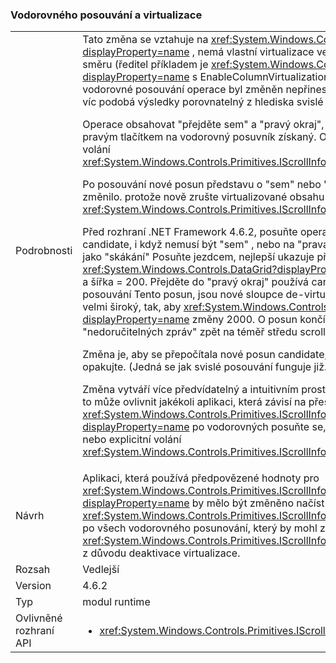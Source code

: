 ### <a name="horizontal-scrolling-and-virtualization"></a>Vodorovného posouvání a virtualizace

|   |   |
|---|---|
|Podrobnosti|Tato změna se vztahuje na <xref:System.Windows.Controls.ItemsControl?displayProperty=name> , nemá vlastní virtualizace ve směru ortogonální hlavní posouvání směru (ředitel příkladem je <xref:System.Windows.Controls.DataGrid?displayProperty=name> s EnableColumnVirtualization =&quot;True&quot;).  Výsledek určité vodorovné posouvání operace byl změněn nepřineslo výsledky, které jsou intuitivnější a víc podobá výsledky porovnatelný z hlediska svislé operací.<p/>Operace obsahovat &quot;přejděte sem&quot; a &quot;pravý okraj&quot;, použít názvy z nabídky kliknutím pravým tlačítkem na vodorovný posuvník získaný.  Obě tyto výpočetní candidate posun a volání <xref:System.Windows.Controls.Primitives.IScrollInfo.SetHorizontalOffset(System.Double)>.<p/>Po posouvání nové posun představu o &quot;sem&quot; nebo &quot;pravá strana&quot; pravděpodobně změnilo. protože nově zrušte virtualizované obsahu došlo ke změně hodnotu <xref:System.Windows.Controls.Primitives.IScrollInfo.ExtentWidth?displayProperty=name>.<p/>Před rozhraní .NET Framework 4.6.2, posuňte operaci jednoduše používá posun candidate, i když nemusí být &quot;sem&quot; , nebo na &quot;pravá strana&quot; víc.  Výsledkem je důsledky jako &quot;skákání&quot; Posuňte jezdcem, nejlepší ukazuje příklad. Předpokládejme, že <xref:System.Windows.Controls.DataGrid?displayProperty=name> má ExtentWidth = 1 000 a šířka = 200.  Přejděte do &quot;pravý okraj&quot; používá candidate posun 1000 200 = 800.  Při posouvání Tento posun, jsou nové sloupce de-virtualizované; Předpokládejme, že jsou velmi široký, tak, aby <xref:System.Windows.Controls.Primitives.IScrollInfo.ExtentWidth?displayProperty=name> změny 2000.  O posun končí HorizontalOffset = 800 a jezdce &quot;nedoručitelných zpráv&quot; zpět na téměř středu scrollbar - přesněji na 800/2000 = 40 %.<p/>Změna je, aby se přepočítala nové posun candidate, když dojde k této situaci a akci opakujte. (Jedná se jak svislé posouvání funguje již.) <p/>Změna vytváří více předvídatelný a intuitivním prostředí pro koncového uživatele, ale také to může ovlivnit jakékoli aplikaci, která závisí na přesnou hodnotu <xref:System.Windows.Controls.Primitives.IScrollInfo.HorizontalOffset?displayProperty=name> po vodorovných posuňte se, zda vyvolat koncovým uživatelem nebo explicitní volání <xref:System.Windows.Controls.Primitives.IScrollInfo.SetHorizontalOffset(System.Double)>.|
|Návrh|Aplikaci, která používá předpovězené hodnoty pro <xref:System.Windows.Controls.Primitives.IScrollInfo.HorizontalOffset?displayProperty=name> by mělo být změněno načíst skutečná hodnota (a hodnotu <xref:System.Windows.Controls.Primitives.IScrollInfo.ExtentWidth?displayProperty=name>) po všech vodorovného posunování, který by mohl změnit <xref:System.Windows.Controls.Primitives.IScrollInfo.ExtentWidth?displayProperty=name> z důvodu deaktivace virtualizace.|
|Rozsah|Vedlejší|
|Version|4.6.2|
|Typ|modul runtime|
|Ovlivněné rozhraní API|<ul><li><xref:System.Windows.Controls.Primitives.IScrollInfo?displayProperty=nameWithType></li></ul>|

